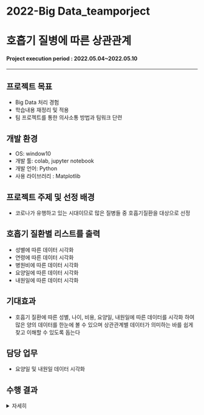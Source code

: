 # 2022-Big Data_teamporject
# 호흡기 질병에 따른 상관관계

#### Project execution period : 2022.05.04~2022.05.10

-----------------------
## 프로젝트 목표

- Big Data 처리 경험 
- 학습내용 재정리 및 적용
- 팀 프로젝트를 통한 의사소통 방법과 팀워크 단련

## 개발 환경
- OS: window10
- 개발 툴: colab, jupyter notebook
- 개발 언어: Python
- 사용 라이브러리 : Matplotlib

## 프로젝트 주제 및 선정 배경
- 코로나가 유행하고 있는 시대이므로 많은 질병들 중 호흡기질환을 대상으로 선정

## 호흡기 질환별 리스트를 출력
- 성별에 따른 데이터 시각화
- 연령에 따른 데이터 시각화
- 병원비에 따른 데이터 시각화
- 요양일에 따른 데이터 시각화
- 내원일에 따른 데이터 시각화

## 기대효과
- 호흡기 질환에 따른 성별, 나이, 비용, 요양일, 내원일에 따른 데이터를 시각화 하여 많은 양의 데이터를 한눈에 볼 수 있으며 상관관계별 데이터가 의미하는 바를 쉽게 찾고 이해할 수 있도록 돕는다

## 담당 업무
- 요양일 및 내원일 데이터 시각화

## 수행 결과
<details>
    <summary>자세히</summary>

1. 주상병코드(호흡기 관련 코드만 추출) 별 환자수 
    
![주상병 코드별](https://user-images.githubusercontent.com/86759846/171412352-edb2be1e-0f68-4e82-8c93-d4373fa9ab1a.PNG)

2. 분기 별 환자수

![분기 별 환자수](https://user-images.githubusercontent.com/86759846/171414158-8abcfdae-d81a-4334-b9a2-9b46b48258ed.PNG)

3. 주상병 코드별 요양일 수
    
![주상병 코드별 요양일 수](https://user-images.githubusercontent.com/86759846/171412607-52c10eac-81df-41f7-9b7b-6a8955320d9d.PNG)

4. 주상병 코드별 입내원일 수
    
![주상병 코드별 입내원 일수](https://user-images.githubusercontent.com/86759846/171412750-729dfeec-c72a-464e-b9c4-806c6a4b1c6a.PNG)

5. 연령대 별 요양일 수
    
![연령대 별 요양일 수](https://user-images.githubusercontent.com/86759846/171412907-31bec19d-5055-4cc9-90cd-53bd50ecf4cb.PNG)

6. 연령대 별 입내원일 수
    
![연령대 별 입내원일 수](https://user-images.githubusercontent.com/86759846/171413059-296ee18c-e6b0-46ca-9298-c9a5fc3f0e37.PNG)

7. Boxplot을 사용한 요양일 수

![Boxplot을 사용한 요양일 수](https://user-images.githubusercontent.com/86759846/171413240-413fc561-8db4-4a9e-8f0e-2d2a3dba9627.PNG)

8. Boxplot을 사용한 입내원일 수

![Boxplot을 사용한 입내원일 수](https://user-images.githubusercontent.com/86759846/171413466-73087e89-34af-4fb1-bd6f-fbf177a21600.PNG)

</details>
